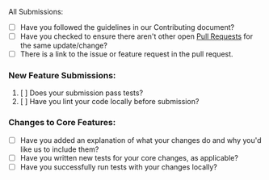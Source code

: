  All Submissions:

* [ ] Have you followed the guidelines in our Contributing document?
* [ ] Have you checked to ensure there aren't other open [Pull Requests](../../../pulls) for the same update/change?
* [ ] There is a link to the issue or feature request in the pull request.

### New Feature Submissions:

1. [ ] Does your submission pass tests?
2. [ ] Have you lint your code locally before submission?

### Changes to Core Features:

* [ ] Have you added an explanation of what your changes do and why you'd like us to include them?
* [ ] Have you written new tests for your core changes, as applicable?
* [ ] Have you successfully run tests with your changes locally?